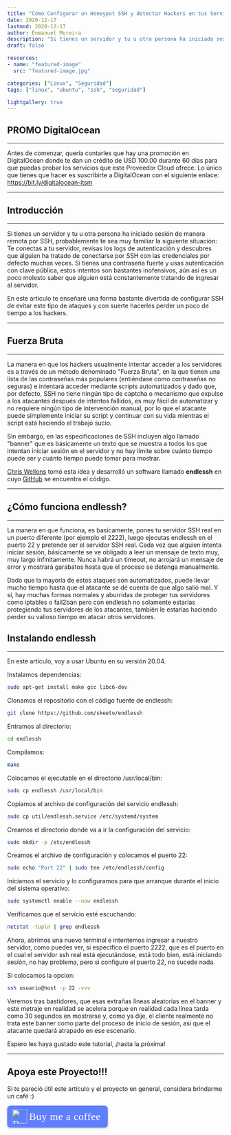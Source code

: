 ```yaml
---
title: "Como Configurar un Honeypot SSH y detectar Hackers en tus Servidores"
date: 2020-12-17
lastmod: 2020-12-17
author: Enmanuel Moreira
description: "Si tienes un servidor y tu u otra persona ha iniciado sesión de manera remota por SSH, probablemente te sea muy familiar la siguiente situación: Te conectas a tu servidor, revisas los logs de autenticación y descubres que alguien ha tratado de conectarse por SSH con las credenciales por defecto muchas veces. Si tienes una contraseña fuerte y usas autenticación con clave pública, estos intentos son bastantes inofensivos, aún así es un poco molesto saber que alguien está constantemente tratando de ingresar al servidor. En este artículo te enseñaré una forma bastante divertida de configurar SSH para evitar este tipo de ataques y con suerte hacerles perder un poco de tiempo a los hackers."
draft: false

resources:
- name: "featured-image"
  src: "featured-image.jpg"

categories: ["Linux", "Seguridad"]
tags: ["linux", "ubuntu", "ssh", "seguridad"]

lightgallery: true
---
```


<!--more-->

## PROMO DigitalOcean

***

Antes de comenzar, quería contarles que hay una promoción en DigitalOcean donde te dan un crédito de USD 100.00 durante 60 días para que puedas probar los servicios que este Proveedor Cloud ofrece. Lo único que tienes que hacer es suscribirte a DigitalOcean con el siguiente enlace: <https://bit.ly/digitalocean-itsm>

***

## Introducción

***

Si tienes un servidor y tu u otra persona ha iniciado sesión de manera remota por SSH, probablemente te sea muy familiar la siguiente situación: Te conectas a tu servidor, revisas los logs de autenticación y descubres que alguien ha tratado de conectarse por SSH con las credenciales por defecto muchas veces. Si tienes una contraseña fuerte y usas autenticación con clave pública, estos intentos son bastantes inofensivos, aún así es un poco molesto saber que alguien está constantemente tratando de ingresar al servidor.  

En este artículo te enseñaré una forma bastante divertida de configurar SSH de evitar este tipo de ataques y con suerte hacerles perder un poco de tiempo a los hackers.  

***

## Fuerza Bruta

***

La manera en que los hackers usualmente intentar acceder a los servidores es a través de un método denominado "Fuerza Bruta", en la que tienen una lista de las contraseñas más populares (entiéndase como contraseñas no seguras) e intentará acceder mediante scripts automatizados y dado que, por defecto, SSH no tiene ningún tipo de captcha o mecanismo que expulse a los atacantes después de intentos fallidos, es muy fácil de automatizar y no requiere ningún tipo de intervención manual, por lo que el atacante puede simplemente iniciar su script y continuar con su vida mientras
el script está haciendo el trabajo sucio.  

Sin embargo, en las especificaciones de SSH incluyen algo llamado "banner" que es básicamente un texto que se muestra a todos los que intentan iniciar sesión en el servidor y no hay límite sobre cuánto tiempo puede ser y cuánto tiempo puede tomar para mostrar.  

[Chris Wellons](https://nullprogram.com/blog/2019/03/22/) tomó esta idea y desarrolló un software llamado **endlessh** en cuyo [GitHub](https://github.com/skeeto/endlessh) se encuentra el código.  

***

## ¿Cómo funciona endlessh?

***

La manera en que funciona, es basicamente, pones tu servidor SSH real en un puerto diferente (por ejemplo el 2222), luego ejecutas endlessh en el puerto 22 y pretende ser el servidor SSH real. Cada vez que alguien intenta iniciar sesión, básicamente se ve obligado a leer un mensaje de texto muy, muy largo infinitamente. Nunca habrá un timeout, no arrojará un mensaje de error y mostrará garabatos hasta que el proceso se detenga manualmente.  

Dado que la mayoría de estos ataques son automatizados, puede llevar mucho tiempo hasta que el atacante se dé cuenta de que algo salió mal. Y sí, hay muchas formas normales y aburridas de proteger tus servidores como iptables o fail2ban pero con endlessh no solamente estarías protegiendo tus servidores de los atacantes, también le estarías haciendo perder su valioso tiempo en atacar otros servidores.  

## Instalando endlessh

***

En este artículo, voy a usar Ubuntu en su versión 20.04.  

Instalamos dependencias:  

```bash
sudo apt-get install make gcc libc6-dev
```

Clonamos el repositorio con el código fuente de endlessh:  

```bash 
git clone https://github.com/skeeto/endlessh
```

Entramos al directorio:  

```bash
cd endlessh
```

Compilamos:  

```bash
make
```

Colocamos el ejecutable en el directorio /usr/local/bin:  

```bash
sudo cp endlessh /usr/local/bin
```

Copiamos el archivo de configuración del servicio endlessh:  

```bash
sudo cp util/endlessh.service /etc/systemd/system
```

Creamos el directorio donde va a ir la configuración del servicio:  

```bash
sudo mkdir -p /etc/endlessh
```

Creamos el archivo de configuración y colocamos el puerto 22:  

```bash
sudo echo "Port 22" | sudo tee /etc/endlessh/config
```

Iniciamos el servicio y lo configuramos para que arranque durante el inicio del sistema operativo:  

```bash
sudo systemctl enable --now endlessh
```

Verificamos que el servicio esté escuchando:  

```bash
netstat -tupln | grep endlessh
```

Ahora, abrimos una nuevo terminal e intentemos ingresar a nuestro servidor, como puedes ver, si especifico el puerto 2222, que es el puerto en el cual el servidor ssh real está ejecutándose, está todo bien, está iniciando sesión, no hay problema, pero si configuro el puerto 22, no sucede nada.

Si colocamos la opcion:  

```bash
ssh usuario@host -p 22 -vvv
```

Veremos tras bastidores, que esas extrañas líneas aleatorias en el banner y este metraje en realidad se acelera porque en realidad cada línea tarda como 30 segundos en mostrarse y, como ya dije, el cliente realmente no trata este banner como parte del proceso de inicio de sesión, así que el atacante quedará atrapado en ese escenario.  

Espero les haya gustado este tutorial, ¡hasta la próxima!  

***

## Apoya este Proyecto!!!

Si te pareció útil este artículo y el proyecto en general, considera brindarme un café :)

<style>.bmc-button img{height: 34px !important;width: 35px !important;margin-bottom: 1px !important;box-shadow: none !important;border: none !important;vertical-align: middle !important;}.bmc-button{padding: 7px 15px 7px 10px !important;line-height: 35px !important;height:51px !important;text-decoration: none !important;display:inline-flex !important;color:#ffffff !important;background-color:#5F7FFF !important;border-radius: 8px !important;border: 1px solid transparent !important;font-size: 24px !important;letter-spacing: 0.6px !important;box-shadow: 0px 1px 2px rgba(190, 190, 190, 0.5) !important;-webkit-box-shadow: 0px 1px 2px 2px rgba(190, 190, 190, 0.5) !important;margin: 0 auto !important;font-family:'Cookie', cursive !important;-webkit-box-sizing: border-box !important;box-sizing: border-box !important;}.bmc-button:hover, .bmc-button:active, .bmc-button:focus {-webkit-box-shadow: 0px 1px 2px 2px rgba(190, 190, 190, 0.5) !important;text-decoration: none !important;box-shadow: 0px 1px 2px 2px rgba(190, 190, 190, 0.5) !important;opacity: 0.85 !important;color:#ffffff !important;}</style><link href="https://fonts.googleapis.com/css?family=Cookie" rel="stylesheet"><a class="bmc-button" target="_blank" href="https://www.buymeacoffee.com/enmanuelmoreira"><img src="https://cdn.buymeacoffee.com/buttons/bmc-new-btn-logo.svg" alt="Buy me a coffee"><span style="margin-left:5px;font-size:24px !important;">Buy me a coffee</span></a>
